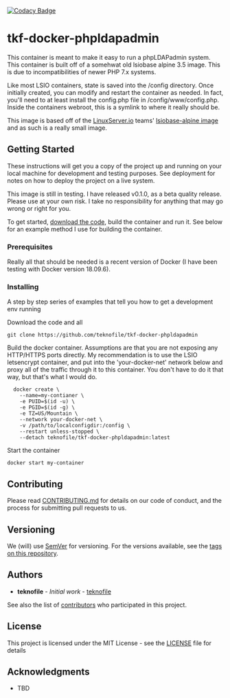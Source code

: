 [![Codacy Badge](https://api.codacy.com/project/badge/Grade/ed96c1467a4344729346d669297e3d11)](https://www.codacy.com/app/teknofile/tkf-docker-phpldapadmin?utm_source=github.com&amp;utm_medium=referral&amp;utm_content=teknofile/tkf-docker-phpldapadmin&amp;utm_campaign=Badge_Grade)

# tkf-docker-phpldapadmin

This container is meant to make it easy to run a phpLDAPadmin system. This container is built off of a somehwat old lsiobase alpine 3.5 image. This is due to incompatibilities of newer PHP 7.x systems. 

Like most LSIO containers, state is saved into the /config directory. Once initially created, you can modify and restart the container as needed. In fact, you'll need to at least install the config.php file in /config/www/config.php. Inside the containers webroot, this is a symlink to where it really should be.

This image is based off of the [LinuxServer.io](https://github.com/linuxserver/) teams' [lsiobase-alpine image](https://hub.docker.com/r/lsiobase/alpine) and as such is a really small image. 

## Getting Started

These instructions will get you a copy of the project up and running on your local machine for development and testing purposes. See deployment for notes on how to deploy the project on a live system.

This image is still in testing. I have released v0.1.0, as a beta quality release. Please use at your own risk. I take no responsibility for anything that may go wrong or right for you. 

To get started, [download the code](https://github.com/teknofile/tkf-docker-phpldapadmin/releases/tag/v0.1.0), build the container and run it. See below for an example method I use for building the container.

### Prerequisites

Really all that should be needed is a recent version of Docker (I have been testing with Docker version 18.09.6).


### Installing

A step by step series of examples that tell you how to get a development env running

Download the code and all
```
git clone https://github.com/teknofile/tkf-docker-phpldapadmin
```

Build the docker container. 
Assumptions are that you are not exposing any HTTP/HTTPS ports directly. My recommendation is to use the LSIO letsencrypt container, and put into the 'your-docker-net' network below and proxy all of the traffic through it to this container. You don't have to do it that way, but that's what I would do.

```
  docker create \
    --name=my-contianer \
    -e PUID=$(id -u) \
    -e PGID=$(id -g) \
    -e TZ=US/Mountain \
    --network your-docker-net \
    -v /path/to/localconfigdir:/config \
    --restart unless-stopped \
    --detach teknofile/tkf-docker-phpldapadmin:latest
```

Start the container
```
docker start my-container
```

## Contributing

Please read [CONTRIBUTING.md](https://gist.github.com/PurpleBooth/b24679402957c63ec426) for details on our code of conduct, and the process for submitting pull requests to us.

## Versioning

We (will) use [SemVer](http://semver.org/) for versioning. For the versions available, see the [tags on this repository](https://github.com/your/project/tags).

## Authors

* **teknofile** - *Initial work* - [teknofile](https://teknofile.org/)

See also the list of [contributors](https://github.com/teknofile/tkf-docker-phpldapadmin/contributors) who participated in this project.

## License

This project is licensed under the MIT License - see the [LICENSE](https://github.com/teknofile/tkf-docker-phpldapadmin/blob/master/LICENSE) file for details

## Acknowledgments

* TBD
